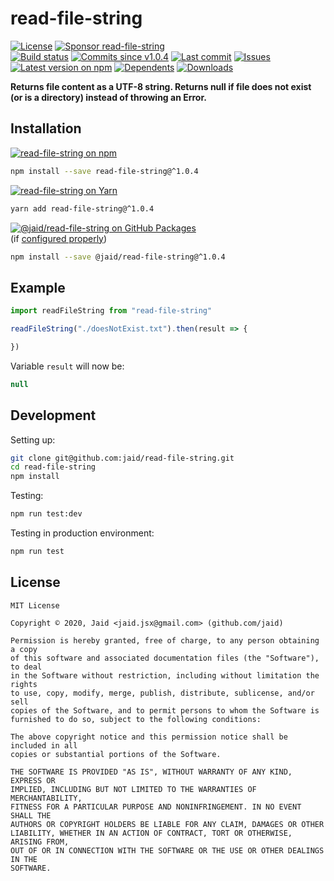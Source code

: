 # read-file-string


<a href="https://raw.githubusercontent.com/jaid/read-file-string/master/license.txt"><img src="https://img.shields.io/github/license/jaid/read-file-string?style=flat-square" alt="License"/></a> <a href="https://github.com/sponsors/jaid"><img src="https://img.shields.io/badge/<3-Sponsor-FF45F1?style=flat-square" alt="Sponsor read-file-string"/></a>  
<a href="https://actions-badge.atrox.dev/jaid/read-file-string/goto"><img src="https://img.shields.io/endpoint.svg?style=flat-square&url=https%3A%2F%2Factions-badge.atrox.dev%2Fjaid%2Fread-file-string%2Fbadge" alt="Build status"/></a> <a href="https://github.com/jaid/read-file-string/commits"><img src="https://img.shields.io/github/commits-since/jaid/read-file-string/v1.0.4?style=flat-square&logo=github" alt="Commits since v1.0.4"/></a> <a href="https://github.com/jaid/read-file-string/commits"><img src="https://img.shields.io/github/last-commit/jaid/read-file-string?style=flat-square&logo=github" alt="Last commit"/></a> <a href="https://github.com/jaid/read-file-string/issues"><img src="https://img.shields.io/github/issues/jaid/read-file-string?style=flat-square&logo=github" alt="Issues"/></a>  
<a href="https://npmjs.com/package/read-file-string"><img src="https://img.shields.io/npm/v/read-file-string?style=flat-square&logo=npm&label=latest%20version" alt="Latest version on npm"/></a> <a href="https://github.com/jaid/read-file-string/network/dependents"><img src="https://img.shields.io/librariesio/dependents/npm/read-file-string?style=flat-square&logo=npm" alt="Dependents"/></a> <a href="https://npmjs.com/package/read-file-string"><img src="https://img.shields.io/npm/dm/read-file-string?style=flat-square&logo=npm" alt="Downloads"/></a>

**Returns file content as a UTF-8 string. Returns null if file does not exist (or is a directory) instead of throwing an Error.**





## Installation

<a href="https://npmjs.com/package/read-file-string"><img src="https://img.shields.io/badge/npm-read--file--string-C23039?style=flat-square&logo=npm" alt="read-file-string on npm"/></a>

```bash
npm install --save read-file-string@^1.0.4
```

<a href="https://yarnpkg.com/package/read-file-string"><img src="https://img.shields.io/badge/Yarn-read--file--string-2F8CB7?style=flat-square&logo=yarn&logoColor=white" alt="read-file-string on Yarn"/></a>

```bash
yarn add read-file-string@^1.0.4
```

<a href="https://github.com/jaid/read-file-string/packages"><img src="https://img.shields.io/badge/GitHub Packages-@jaid/read--file--string-24282e?style=flat-square&logo=github" alt="@jaid/read-file-string on GitHub Packages"/></a>  
(if [configured properly](https://help.github.com/en/github/managing-packages-with-github-packages/configuring-npm-for-use-with-github-packages))

```bash
npm install --save @jaid/read-file-string@^1.0.4
```



## Example

```javascript
import readFileString from "read-file-string"

readFileString("./doesNotExist.txt").then(result => {

})
```

Variable `result` will now be:

```javascript
null
```













## Development



Setting up:
```bash
git clone git@github.com:jaid/read-file-string.git
cd read-file-string
npm install
```
Testing:
```bash
npm run test:dev
```
Testing in production environment:
```bash
npm run test
```


## License
```text
MIT License

Copyright © 2020, Jaid <jaid.jsx@gmail.com> (github.com/jaid)

Permission is hereby granted, free of charge, to any person obtaining a copy
of this software and associated documentation files (the "Software"), to deal
in the Software without restriction, including without limitation the rights
to use, copy, modify, merge, publish, distribute, sublicense, and/or sell
copies of the Software, and to permit persons to whom the Software is
furnished to do so, subject to the following conditions:

The above copyright notice and this permission notice shall be included in all
copies or substantial portions of the Software.

THE SOFTWARE IS PROVIDED "AS IS", WITHOUT WARRANTY OF ANY KIND, EXPRESS OR
IMPLIED, INCLUDING BUT NOT LIMITED TO THE WARRANTIES OF MERCHANTABILITY,
FITNESS FOR A PARTICULAR PURPOSE AND NONINFRINGEMENT. IN NO EVENT SHALL THE
AUTHORS OR COPYRIGHT HOLDERS BE LIABLE FOR ANY CLAIM, DAMAGES OR OTHER
LIABILITY, WHETHER IN AN ACTION OF CONTRACT, TORT OR OTHERWISE, ARISING FROM,
OUT OF OR IN CONNECTION WITH THE SOFTWARE OR THE USE OR OTHER DEALINGS IN THE
SOFTWARE.
```
